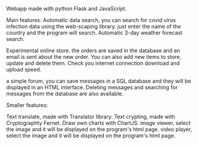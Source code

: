 Webapp made with python Flask and JavaScript.

Main features:
Automatic data search, you can search for covid virus infection data using the web-scaping library. just enter the name of the country and the program will search.
Automatic 3-day weather forecast search.

Experimental online store. the orders are saved in the database and an email is sent about the new order. You can also add new items to store, update and delete them.
Check you internet connection download and upload speed.

a simple forum, you can save messages in a SQL database and they will be displayed in an HTML interface. Deleting messages and searching for messages from the database are also available.

Smaller features:

Text translate, made with Translator library.
Text crypting, made with Cryptographty Fernet.
Draw own charts with ChartJS.
image viewer, select the image and it will be displayed on the program's html page.
video player, select the image and it will be displayed on the program's html page.
